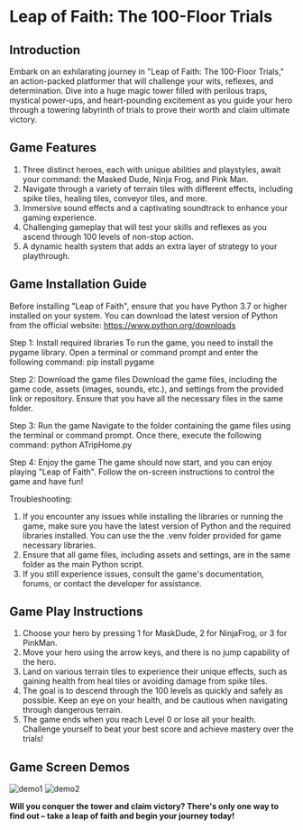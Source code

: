 # Leap of Faith: The 100-Floor Trials

## Introduction
Embark on an exhilarating journey in "Leap of Faith: The 100-Floor Trials," an action-packed platformer that will challenge your wits, reflexes, and determination. Dive into a huge magic tower filled with perilous traps, mystical power-ups, and heart-pounding excitement as you guide your hero through a towering labyrinth of trials to prove their worth and claim ultimate victory.

## Game Features
1. Three distinct heroes, each with unique abilities and playstyles, await your command: the Masked Dude, Ninja Frog, and Pink Man.
2. Navigate through a variety of terrain tiles with different effects, including spike tiles, healing tiles, conveyor tiles, and more.
3. Immersive sound effects and a captivating soundtrack to enhance your gaming experience.
4. Challenging gameplay that will test your skills and reflexes as you ascend through 100 levels of non-stop action.
5. A dynamic health system that adds an extra layer of strategy to your playthrough.

## Game Installation Guide
Before installing "Leap of Faith", ensure that you have Python 3.7 or higher installed on your system. You can download the latest version of Python from the official website: https://www.python.org/downloads

Step 1: Install required libraries To run the game, you need to install the pygame library. Open a terminal or command prompt and enter the following command: pip install pygame

Step 2: Download the game files Download the game files, including the game code, assets (images, sounds, etc.), and settings from the provided link or repository. Ensure that you have all the necessary files in the same folder.

Step 3: Run the game Navigate to the folder containing the game files using the terminal or command prompt. Once there, execute the following command: python ATripHome.py

Step 4: Enjoy the game The game should now start, and you can enjoy playing "Leap of Faith". Follow the on-screen instructions to control the game and have fun!

Troubleshooting:

1. If you encounter any issues while installing the libraries or running the game, make sure you have the latest version of Python and the required libraries installed. You can use the the .venv folder provided for game necessary libraries.
2. Ensure that all game files, including assets and settings, are in the same folder as the main Python script.
3. If you still experience issues, consult the game's documentation, forums, or contact the developer for assistance.

## Game Play Instructions
1. Choose your hero by pressing 1 for MaskDude, 2 for NinjaFrog, or 3 for PinkMan.
2. Move your hero using the arrow keys, and there is no jump capability of the hero.
3. Land on various terrain tiles to experience their unique effects, such as gaining health from heal tiles or avoiding damage from spike tiles.
4. The goal is to descend through the 100 levels as quickly and safely as possible. Keep an eye on your health, and be cautious when navigating through dangerous terrain.
5. The game ends when you reach Level 0 or lose all your health. Challenge yourself to beat your best score and achieve mastery over the trials!

## Game Screen Demos
![demo1](https://user-images.githubusercontent.com/125934684/234430244-e3654987-185e-45c7-a447-9da27922bba5.png)
![demo2](https://user-images.githubusercontent.com/125934684/234430256-8797992a-edbe-4894-b120-94ff3fd14dd9.png)

**Will you conquer the tower and claim victory? There's only one way to find out – take a leap of faith and begin your journey today!**
